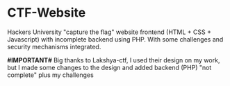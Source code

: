 # CTF-Website

Hackers University "capture the flag" website frontend (HTML + CSS + Javascript) with incomplete backend using PHP.
With some challenges and security mechanisms integrated.

**#IMPORTANT#**
Big thanks to Lakshya-ctf, I used their design on my work, but I made some changes to the design and added backend (PHP) "not complete" plus my challenges 
